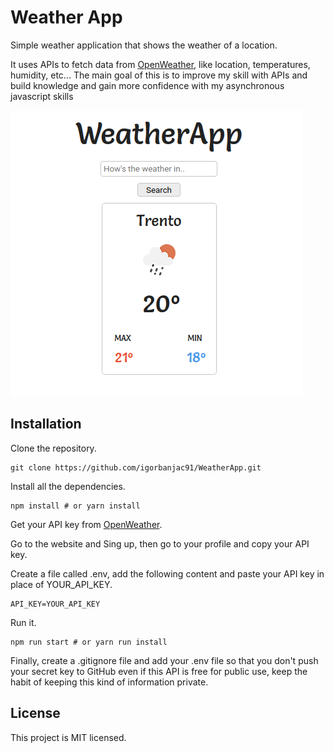 # Weather App

Simple weather application that shows the weather of a location.

It uses APIs to fetch data from [OpenWeather](https://openweathermap.org/current), like location, temperatures, humidity, etc...
The main goal of this is to improve my skill with APIs and build knowledge and gain more confidence with my asynchronous javascript skills

![weather app look](img/weather-app-look.png)

## Installation

Clone the repository.

```shell
git clone https://github.com/igorbanjac91/WeatherApp.git
```

Install all the dependencies.

```shell
npm install # or yarn install
```

Get your API key from [OpenWeather](https://openweathermap.org/).

Go to the website and Sing up, then go to your profile and copy your API key.

Create a file called .env, add the following content and paste your API key in place of YOUR_API_KEY.

```config
API_KEY=YOUR_API_KEY
```

Run it.

```shell
npm run start # or yarn run install
```

Finally, create a .gitignore file and add your .env file so that you don't push your secret key to GitHub
even if this API is free for public use, keep the habit of keeping this kind of information private.

## License

This project is MIT licensed.

